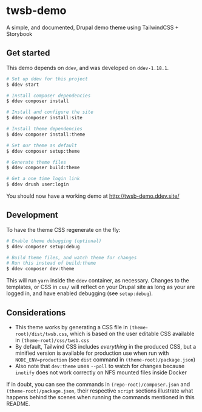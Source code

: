 # twsb-demo
A simple, and documented, Drupal demo theme using TailwindCSS + Storybook

## Get started
This demo depends on `ddev`, and was developed on `ddev-1.18.1`.

```bash
# Set up ddev for this project
$ ddev start

# Install composer dependencies
$ ddev composer install

# Install and configure the site
$ ddev composer install:site

# Install theme dependencies
$ ddev composer install:theme

# Set our theme as default
$ ddev composer setup:theme

# Generate theme files
$ ddev composer build:theme

# Get a one time login link
$ ddev drush user:login
```

You should now have a working demo at http://twsb-demo.ddev.site/

## Development
To have the theme CSS regenerate on the fly:

```bash
# Enable theme debugging (optional)
$ ddev composer setup:debug

# Build theme files, and watch theme for changes
# Run this instead of build:theme
$ ddev composer dev:theme
```

This will run `yarn` inside the `ddev` container, as necessary. Changes
to the templates, or CSS in `css/` will reflect on your Drupal site as
long as your are logged in, and have enabled debugging (see
`setup:debug`).

## Considerations
* This theme works by generating a CSS file in
  `(theme-root)/dist/twsb.css`, which is based on the user editable CSS
  available in `(theme-root)/css/twsb.css`
* By default, Tailwind CSS includes _everything_ in the produced CSS,
  but a minified version is available for production use when run with
  `NODE_ENV=production` (see `dist` command in
  `(theme-root)/package.json`)
* Also note that `dev:theme` uses `--poll` to watch for changes because
  `inotify` does not work correctly on NFS mounted files inside Docker

If in doubt, you can see the commands in `(repo-root)/composer.json` and
`(theme-root)/package.json`, their respective `script` sections
illustrate what happens behind the scenes when running the commands
mentioned in this README.
